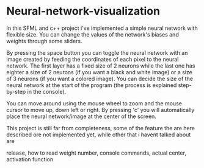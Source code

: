 # Neural-network-visualization

In this SFML and c++ project i've implemented a simple neural network with flexible size. 
You can change the values of the network's biases and weights through some sliders.

By pressing the space button you can toggle the neural network with an image created by feeding the coordinates of each pixel to the neural network.
The first layer has a fixed size of 2 neurons while the last one has eighter a size of 2 neurons (if you want a black and white image) or a size of 3 neurons (if you want a colored image).
You can decide the size of the neural network at the start of the program (the process is explained step-by-step in the console). 

You can move around using the mouse wheel to zoom and the mouse cursor to move up, down left or right. 
By pressing 'c' you will automatically place the neural network/image at the center of the screen. 

This project is still far from completeness, some of the feature the are here described ore not implemented yet, while other that i havent talked about are

release, how to read weight number, console commands, actual center, activation function